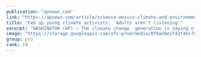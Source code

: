 ```yaml
---
publication: "apnews.com"
link: "https://apnews.com/article/science-mexico-climate-and-environment-government-politics-543dafba41cd5da908d47195ec5255a2"
title: "Fed up young climate activists: 'Adults aren't listening'"
excerpt: "WASHINGTON (AP) — The climate change  generation is saying officials are talking too much, listening too little and acting even less. And they are fed up. "
image: "https://storage.googleapis.com/afs-prod/media/0f0ad8e1f42f46c782d122c839181ebe/3000.jpeg"
group: pro
rank: 19
---
```

